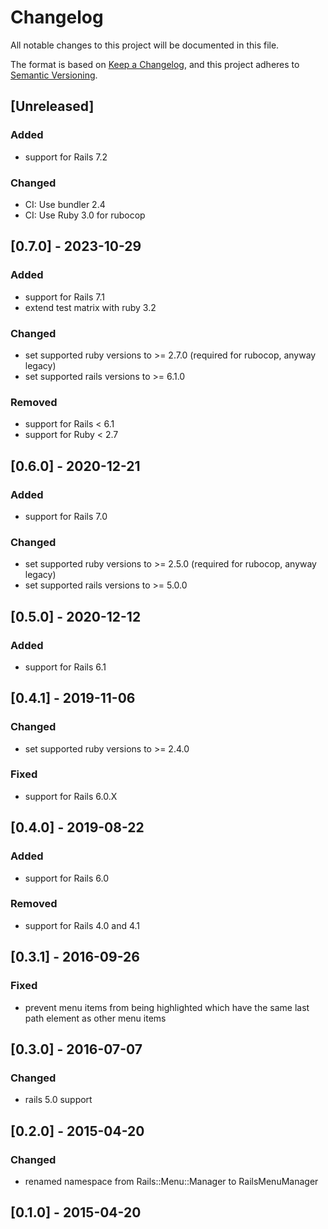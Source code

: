 # Changelog

All notable changes to this project will be documented in this file.

The format is based on [Keep a Changelog](https://keepachangelog.com/en/1.0.0/),
and this project adheres to [Semantic Versioning](https://semver.org/spec/v2.0.0.html).

## [Unreleased]

### Added
- support for Rails 7.2

### Changed

- CI: Use bundler 2.4
- CI: Use Ruby 3.0 for rubocop

## [0.7.0] - 2023-10-29

### Added

- support for Rails 7.1
- extend test matrix with ruby 3.2

### Changed

- set supported ruby versions to >= 2.7.0 (required for rubocop, anyway legacy)
- set supported rails versions to >= 6.1.0

### Removed

- support for Rails < 6.1
- support for Ruby < 2.7

## [0.6.0] - 2020-12-21

### Added

- support for Rails 7.0

### Changed

- set supported ruby versions to >= 2.5.0 (required for rubocop, anyway legacy)
- set supported rails versions to >= 5.0.0

## [0.5.0] - 2020-12-12

### Added

- support for Rails 6.1

## [0.4.1] - 2019-11-06

### Changed

- set supported ruby versions to >= 2.4.0

### Fixed

- support for Rails 6.0.X

## [0.4.0] - 2019-08-22

### Added

- support for Rails 6.0

### Removed

- support for Rails 4.0 and 4.1

## [0.3.1] - 2016-09-26

### Fixed

- prevent menu items from being highlighted which have the same last path element as other menu items

## [0.3.0] - 2016-07-07

### Changed

- rails 5.0 support

## [0.2.0] - 2015-04-20

### Changed

- renamed namespace from Rails::Menu::Manager to RailsMenuManager

## [0.1.0] - 2015-04-20
